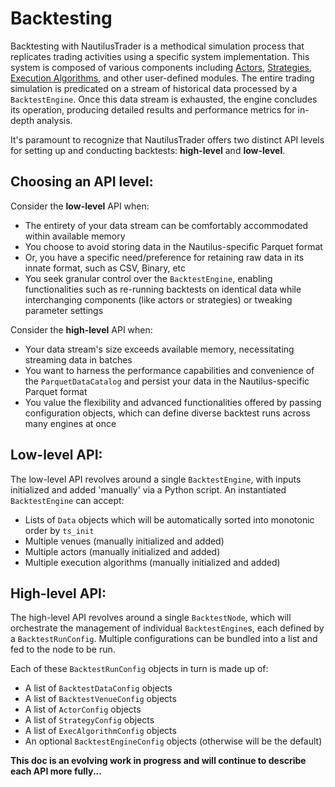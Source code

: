 # Backtesting

Backtesting with NautilusTrader is a methodical simulation process that replicates trading
activities using a specific system implementation. This system is composed of various components
including [Actors](), [Strategies](/docs/concepts/strategies.md), [Execution Algorithms](/docs/concepts/execution.md),
and other user-defined modules. The entire trading simulation is predicated on a stream of historical data processed by a
`BacktestEngine`. Once this data stream is exhausted, the engine concludes its operation, producing 
detailed results and performance metrics for in-depth analysis.

It's paramount to recognize that NautilusTrader offers two distinct API levels for setting up and 
conducting backtests: **high-level** and **low-level**.

## Choosing an API level:

Consider the **low-level** API when:

- The entirety of your data stream can be comfortably accommodated within available memory
- You choose to avoid storing data in the Nautilus-specific Parquet format
- Or, you have a specific need/preference for retaining raw data in its innate format, such as CSV, Binary, etc
- You seek granular control over the `BacktestEngine`, enabling functionalities such as re-running backtests on identical data while interchanging components (like actors or strategies) or tweaking parameter settings

Consider the **high-level** API when:

- Your data stream's size exceeds available memory, necessitating streaming data in batches
- You want to harness the performance capabilities and convenience of the `ParquetDataCatalog` and persist your data in the Nautilus-specific Parquet format
- You value the flexibility and advanced functionalities offered by passing configuration objects, which can define diverse backtest runs across many engines at once

## Low-level API:

The low-level API revolves around a single `BacktestEngine`, with inputs initialized and added 'manually' via a Python script.
An instantiated `BacktestEngine` can accept:
- Lists of `Data` objects which will be automatically sorted into monotonic order by `ts_init`
- Multiple venues (manually initialized and added)
- Multiple actors (manually initialized and added)
- Multiple execution algorithms (manually initialized and added)

## High-level API:

The high-level API revolves around a single `BacktestNode`, which will orchestrate the management 
of individual `BacktestEngine`s, each defined by a `BacktestRunConfig`.
Multiple configurations can be bundled into a list and fed to the node to be run.

Each of these `BacktestRunConfig` objects in turn is made up of:
- A list of `BacktestDataConfig` objects
- A list of `BacktestVenueConfig` objects
- A list of `ActorConfig` objects
- A list of `StrategyConfig` objects
- A list of `ExecAlgorithmConfig` objects
- An optional `BacktestEngineConfig` objects (otherwise will be the default)

**This doc is an evolving work in progress and will continue to describe each API more fully...**
